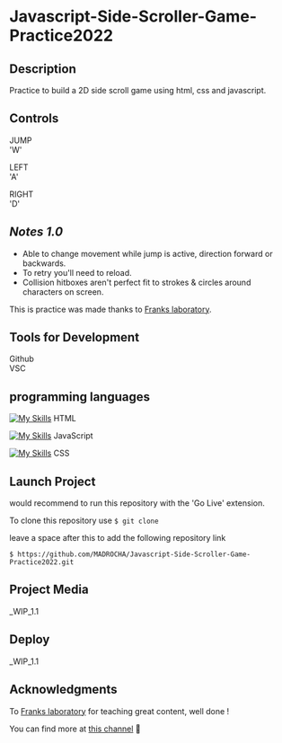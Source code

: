 # Javascript-Side-Scroller-Game-Practice2022


## Description

Practice to build a 2D side scroll game using html, css and javascript.

## Controls

JUMP  
'W' 

LEFT  
'A' 

RIGHT       
'D' 

## _Notes 1.0_
 - Able to change movement while jump is active, direction forward or backwards.
 - To retry you'll need to reload.
 - Collision hitboxes aren't perfect fit to strokes & circles around characters on screen.

This is practice was made thanks to [Franks laboratory](https://twitter.com/code_laboratory).

## Tools for Development

Github  
VSC

## programming languages 

[![My Skills](https://skills.thijs.gg/icons?i=html)](https://skills.thijs.gg)
HTML 

[![My Skills](https://skills.thijs.gg/icons?i=js)](https://skills.thijs.gg)
 JavaScript 
 
 [![My Skills](https://skills.thijs.gg/icons?i=css)](https://skills.thijs.gg)
 CSS

 ## Launch Project
 
 would recommend to run this repository with the 'Go Live' extension.
 
 To clone this repository use 
`$ git clone`

leave a space after this to add the following repository link

`$ https://github.com/MADROCHA/Javascript-Side-Scroller-Game-Practice2022.git` 

 ## Project Media

_WIP_1.1

 ## Deploy

 _WIP_1.1

 ## Acknowledgments

 To [Franks laboratory](https://twitter.com/code_laboratory) for teaching great content, well done !

You can find more at [this channel](https://www.youtube.com/c/Frankslaboratory)  🦇
